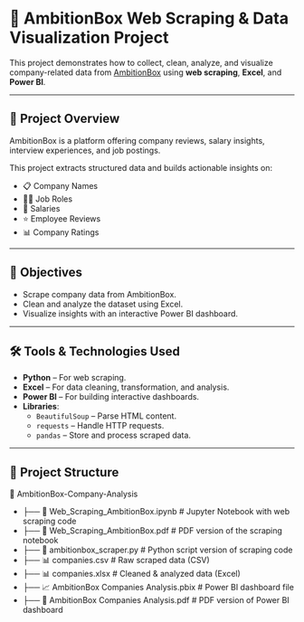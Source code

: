 # 🚀 AmbitionBox Web Scraping & Data Visualization Project

This project demonstrates how to collect, clean, analyze, and visualize company-related data from [AmbitionBox](https://www.ambitionbox.com/) using **web scraping**, **Excel**, and **Power BI**.

---

## 📌 Project Overview

AmbitionBox is a platform offering company reviews, salary insights, interview experiences, and job postings.  

This project extracts structured data and builds actionable insights on:  
- 📋 Company Names  
- 👨‍💼 Job Roles  
- 💸 Salaries  
- ⭐ Employee Reviews  
- 📊 Company Ratings  

---

## 🎯 Objectives

- Scrape company data from AmbitionBox.  
- Clean and analyze the dataset using Excel.  
- Visualize insights with an interactive Power BI dashboard.

---

## 🛠 Tools & Technologies Used

- **Python** – For web scraping.
- **Excel** – For data cleaning, transformation, and analysis.
- **Power BI** – For building interactive dashboards.
- **Libraries**:
  - `BeautifulSoup` – Parse HTML content.
  - `requests` – Handle HTTP requests.
  - `pandas` – Store and process scraped data.

---

## 📂 Project Structure

📁 AmbitionBox-Company-Analysis
- ├── 📓 Web_Scraping_AmbitionBox.ipynb # Jupyter Notebook with web scraping code
- ├── 📄 Web_Scraping_AmbitionBox.pdf # PDF version of the scraping notebook
- ├── 📜 ambitionbox_scraper.py # Python script version of scraping code
- ├── 📊 companies.csv # Raw scraped data (CSV)
- ├── 📊 companies.xlsx # Cleaned & analyzed data (Excel)
- ├── 📈 AmbitionBox Companies Analysis.pbix # Power BI dashboard file
- ├── 📄 AmbitionBox Companies Analysis.pdf # PDF version of Power BI dashboard
